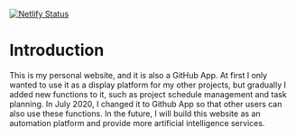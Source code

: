 [![Netlify Status](https://api.netlify.com/api/v1/badges/7203fb0a-98f3-40e2-bdfa-a56808b6a109/deploy-status)](https://app.netlify.com/sites/wangxingbo/deploys)
# Introduction
This is my personal website, and it is also a GitHub App. At first I only wanted to use it as a display platform for my other projects, but gradually I added new functions to it, such as project schedule management and task planning. In July 2020, I changed it to Github App so that other users can also use these functions. In the future, I will build this website as an automation platform and provide more artificial intelligence services.
